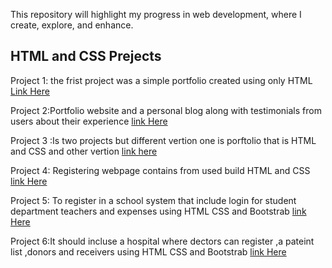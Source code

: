 This repository will highlight my progress in web development, where I create, explore, and enhance.
 ## HTML and CSS Prejects

Project 1: the frist project was a simple portfolio created using only HTML [Link Here](https://github.com/Bisheo/FRONTEND-PROJECT)

Project 2:Portfolio website and a personal blog along with testimonials from users about their experience [link Here](https://github.com/Bisheo/CITYCOT-INNOVATION-HUB/blob/main/HTML%20%26%20CSS%20PROJECTS/project2.html)

Project 3 :Is two projects but different vertion one is porftolio that is HTML and CSS and other vertion [link here](https://github.com/Bisheo/CITYCOT-INNOVATION-HUB/blob/main/HTML%20%26%20CSS%20PROJECTS/project%206/project6.html)

Project 4: Registering webpage contains from used build HTML and CSS [link Here](https://github.com/Bisheo/CITYCOT-INNOVATION-HUB/blob/main/HTML%20%26%20CSS%20PROJECTS/project%205/project5.html)

Project 5: To register in a school system that include login for student department teachers and expenses using HTML CSS and Bootstrab [link Here](https://github.com/Bisheo/CITYCOT-INNOVATION-HUB/tree/main/HTML%20%26%20CSS%20PROJECTS/Project%207)

Project 6:It should incluse a hospital where dectors can register ,a pateint list ,donors and receivers using HTML CSS and Bootstrab [link Here](https://github.com/Bisheo/CITYCOT-INNOVATION-HUB/tree/main/HTML%20%26%20CSS%20PROJECTS/Project%208/Hospital)




